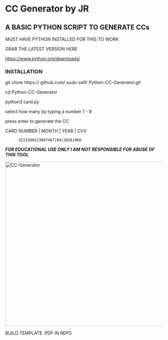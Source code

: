 # CC Generator by JR

## A BASIC PYTHON SCRIPT TO GENERATE CCs

MUST HAVE PYTHON INSTALLED FOR THIS TO WORK

GRAB THE LATEST VERSION HERE

https://www.python.org/downloads/

### INSTALLATION

git clone https:// github.com/ sudo-self/ Python-CC-Generator.git

cd Python-CC-Generator

python3 card.py

select how many by typing a number 1 - 9

press enter to generate the CC

CARD NUMBER | MONTH | YEAR | CVV

          5221580123067467|04|2026|066

*****FOR EDUCATIONAL USE ONLY I AM NOT RESPONSIBLE FOR ABUSE OF THIS TOOL*****  


<img width="525" alt="CC-Generator" src="https://user-images.githubusercontent.com/119916323/226211527-12cc41be-f0c1-40dc-a816-3c2d9199c72d.png">

 
BUILD TEMPLATE .PDF IN REPO  
